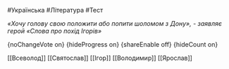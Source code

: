 #Українська #Література #Тест

*«Хочу голову свою положити або попити шоломом з Дону», - заявляє герой «Слова про похід Ігорів»*

{noChangeVote on}
{hideProgress on}
{shareEnable off}
{hideCount on}

[[Всеволод]]
[[Святослав]]
[[Ігор]]
[[Володимир]]
[[Ярослав]]
